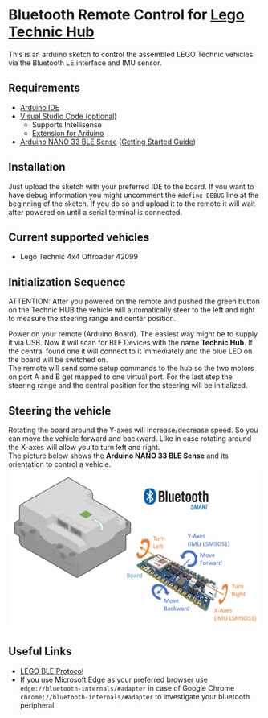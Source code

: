 # Bluetooth Remote Control for [Lego Technic Hub](https://www.lego.com/de-at/product/technic-hub-88012?cmp=KAC-INI-GOOGEU-GO-AT-DE-SP-BUY-SHOP-PLA-BP-SP-RN-Shopping&ef_id=EAIaIQobChMIm9fm7N_D6wIVvSB7Ch3OtwRWEAQYAiABEgI_DvD_BwE:G:s&s_kwcid=AL!933!3!288221002759!!!g!296439327739!)

This is an arduino sketch to control the assembled LEGO Technic vehicles via the Bluetooth LE interface and IMU sensor.

## Requirements
- [Arduino IDE](https://www.arduino.cc/en/Main/Software)
- [Visual Studio Code (optional)](https://code.visualstudio.com/)
    - Supports Intellisense
    - [Extension for Arduino](https://marketplace.visualstudio.com/items?itemName=vsciot-vscode.vscode-arduino)
- [Arduino NANO 33 BLE Sense](https://store.arduino.cc/arduino-nano-33-ble-sense) ([Getting Started Guide](https://www.arduino.cc/en/Guide/NANO33BLESense))

## Installation
Just upload the sketch with your preferred IDE to the board. If you want to have debug information you might uncomment the `#define DEBUG` line at the beginning of the sketch. If you do so and upload it to the remote it will wait after powered on until a serial terminal is connected.

## Current supported vehicles
- Lego Technic 4x4 Offroader 42099

## Initialization Sequence
ATTENTION: After you powered on the remote and pushed the green button on the Technic HUB the vehicle will automatically steer to the left and right to measure the steering range and center position.

Power on your remote (Arduino Board). The easiest way might be to supply it via USB. Now it will scan for BLE Devices with the name **Technic Hub**. If the central found one it will connect to it immediately and the blue LED on the board will be switched on.  
The remote will send some setup commands to the hub so the two motors on port A and B get mapped to one virtual port. For the last step the steering range and the central position for the steering will be initialized. 

## Steering the vehicle
Rotating the board around the Y-axes will increase/decrease speed. So you can move the vehicle forward and backward. Like in case rotating around the X-axes will allow you to turn left and right.  
The picture below shows the **Arduino NANO 33 BLE Sense** and its orientation to control a vehicle.
![](./docs/images/hub-remote.png)

## Useful Links
- [LEGO BLE Protocol](https://lego.github.io/lego-ble-wireless-protocol-docs/index.html#document-index)  
- If you use Microsoft Edge as your preferred browser use `edge://bluetooth-internals/#adapter` in case of Google Chrome `chrome://bluetooth-internals/#adapter` to investigate your bluetooth peripheral
